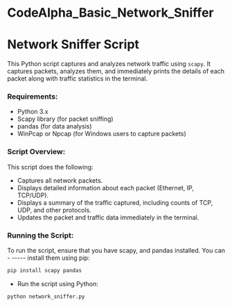 # CodeAlpha_Basic_Network_Sniffer
# Network Sniffer Script

This Python script captures and analyzes network traffic using `scapy`. It captures packets, analyzes them, and immediately prints the details of each packet along with traffic statistics in the terminal.

### Requirements:
- Python 3.x
- Scapy library (for packet sniffing)
- pandas (for data analysis)
- WinPcap or Npcap (for Windows users to capture packets)

### Script Overview:

This script does the following:
- Captures all network packets.
- Displays detailed information about each packet (Ethernet, IP, TCP/UDP).
- Displays a summary of the traffic captured, including counts of TCP, UDP, and other protocols.
- Updates the packet and traffic data immediately in the terminal.

### Running the Script:
To run the script, ensure that you have scapy, and pandas installed. You can - ----- install them using pip:

```bash
pip install scapy pandas 
```
- Run the script using Python:
```bash
python network_sniffer.py
